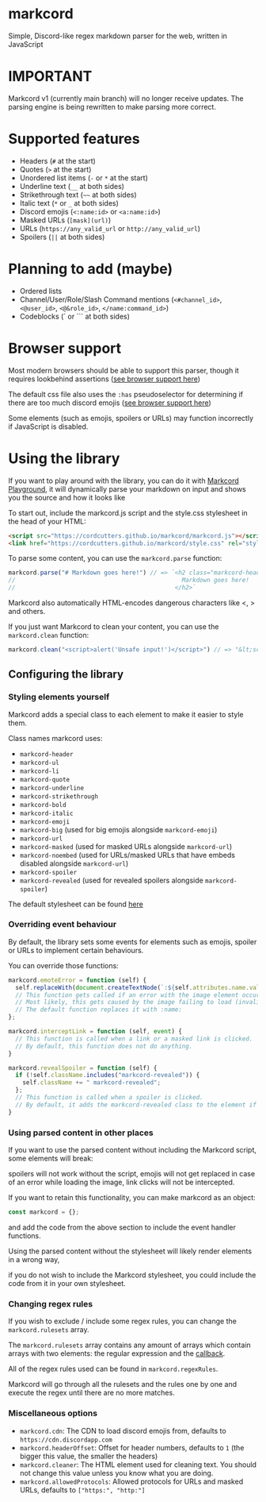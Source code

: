 # markcord
Simple, Discord-like regex markdown parser for the web, written in JavaScript

# IMPORTANT
Markcord v1 (currently main branch) will no longer receive updates. The parsing engine is being rewritten to make parsing more correct. 

# Supported features
- Headers (`#` at the start)
- Quotes (`>` at the start)
- Unordered list items (`-` or `*` at the start)
- Underline text (`__` at both sides)
- Strikethrough text (`~~` at both sides)
- Italic text (`*` or `_` at both sides)
- Discord emojis (`<:name:id>` or `<a:name:id>`)
- Masked URLs (`[mask](url)`)
- URLs (`https://any_valid_url` or `http://any_valid_url`)
- Spoilers (`||` at both sides)

# Planning to add (maybe)
- Ordered lists
- Channel/User/Role/Slash Command mentions (`<#channel_id>`, `<@user_id>`, `<@&role_id>`, `</name:command_id>`)
- Codeblocks (\` or \`\`\` at both sides)

# Browser support
Most modern browsers should be able to support this parser, though it requires lookbehind assertions ([see browser support here](https://caniuse.com/js-regexp-lookbehind))

The default css file also uses the `:has` pseudoselector for determining if there are too much discord emojis ([see browser support here](https://caniuse.com/css-has))

Some elements (such as emojis, spoilers or URLs) may function incorrectly if JavaScript is disabled.

# Using the library
If you want to play around with the library, you can do it with [Markcord Playground](https://cordcutters.github.io/markcord/), it will dynamically parse your markdown on input and shows you the source and how it looks like

To start out, include the markcord.js script and the style.css stylesheet in the head of your HTML:
```html
<script src="https://cordcutters.github.io/markcord/markcord.js"></script>
<link href="https://cordcutters.github.io/markcord/style.css" rel="stylesheet" type="text/css" />
```
To parse some content, you can use the `markcord.parse` function:
```javascript
markcord.parse("# Markdown goes here!") // => `<h2 class="markcord-header">
//                                               Markdown goes here!
//                                             </h2>`
```
Markcord also automatically HTML-encodes dangerous characters like <, > and others.

If you just want Markcord to clean your content, you can use the `markcord.clean` function:
```javascript
markcord.clean("<script>alert('Unsafe input!')</script>") // => "&lt;script&gt;alert('Unsafe input!')&lt;/script&gt;"
```

## Configuring the library
### Styling elements yourself
Markcord adds a special class to each element to make it easier to style them.

Class names markcord uses:
- `markcord-header`
- `markcord-ul`
- `markcord-li`
- `markcord-quote`
- `markcord-underline`
- `markcord-strikethrough`
- `markcord-bold`
- `markcord-italic`
- `markcord-emoji`
- `markcord-big` (used for big emojis alongside `markcord-emoji`)
- `markcord-url`
- `markcord-masked` (used for masked URLs alongside `markcord-url`)
- `markcord-noembed` (used for URLs/masked URLs that have embeds disabled alongside `markcord-url`)
- `markcord-spoiler`
- `markcord-revealed` (used for revealed spoilers alongside `markcord-spoiler`)

The default stylesheet can be found [here](https://github.com/cordcutters/markcord/blob/main/style.css)
### Overriding event behaviour
By default, the library sets some events for elements such as emojis, spoiler or URLs to implement certain behaviours.

You can override those functions:
```javascript
markcord.emoteError = function (self) {
  self.replaceWith(document.createTextNode(`:${self.attributes.name.value}:`));
  // This function gets called if an error with the image element occurs.
  // Most likely, this gets caused by the image failing to load (invalid emoji id provided)
  // The default function replaces it with :name:
};

markcord.interceptLink = function (self, event) {
  // This function is called when a link or a masked link is clicked.
  // By default, this function does not do anything.
}

markcord.revealSpoiler = function (self) {
  if (!self.className.includes("markcord-revealed")) {
    self.className += " markcord-revealed";
  };
  // This function is called when a spoiler is clicked.
  // By default, it adds the markcord-revealed class to the element if it does not have it.
}
```

### Using parsed content in other places
If you want to use the parsed content without including the Markcord script, some elements will break:

spoilers will not work without the script, emojis will not get replaced in case of an error while loading the image, link clicks will not be intercepted.

If you want to retain this functionality, you can make markcord as an object:
```javascript
const markcord = {};
```
and add the code from the above section to include the event handler functions.


Using the parsed content without the stylesheet will likely render elements in a wrong way,

if you do not wish to include the Markcord stylesheet, you could include the code from it in your own stylesheet.

### Changing regex rules
If you wish to exclude / include some regex rules, you can change the `markcord.rulesets` array.

The `markcord.rulesets` array contains any amount of arrays which contain arrays with two elements: the regular expression and the [callback](https://developer.mozilla.org/en-US/docs/Web/JavaScript/Reference/Global_Objects/String/replace#specifying_a_function_as_the_replacement).

All of the regex rules used can be found in `markcord.regexRules`.

Markcord will go through all the rulesets and the rules one by one and execute the regex until there are no more matches.
### Miscellaneous options
- `markcord.cdn`: The CDN to load discord emojis from, defaults to `https://cdn.discordapp.com`
- `markcord.headerOffset`: Offset for header numbers, defaults to `1` (the bigger this value, the smaller the headers)
- `markcord.cleaner`: The HTML element used for cleaning text. You should not change this value unless you know what you are doing.
- `markcord.allowedProtocols`: Allowed protocols for URLs and masked URLs, defaults to `["https:", "http:"]`

